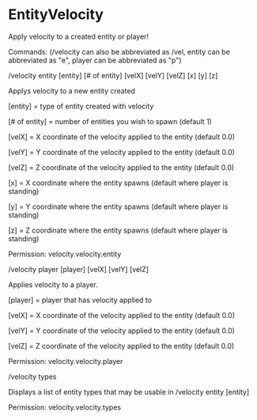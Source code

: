 EntityVelocity
==============

Apply velocity to a created entity or player!

Commands:
(/velocity can also be abbreviated as /vel, entity can be abbreviated as "e", player can be abbreviated as "p")
 
/velocity entity [entity] [# of entity] [velX] [velY] [velZ] [x] [y] [z]

Applys velocity to a new entity created

[entity] = type of entity created with velocity

[# of entity] = number of entities you wish to spawn (default 1)

[velX] = X coordinate of the velocity applied to the entity (default 0.0)

[velY] = Y coordinate of the velocity applied to the entity (default 0.0)

[velZ] = Z coordinate of the velocity applied to the entity (default 0.0)

[x] = X coordinate where the entity spawns (default where player is standing)

[y] = Y coordinate where the entity spawns (default where player is standing)

[z] = Z coordinate where the entity spawns (default where player is standing)

Permission: velocity.velocity.entity


 
/velocity player [player] [velX] [velY] [velZ]

Applies velocity to a player.

[player] = player that has velocity applied to

[velX] = X coordinate of the velocity applied to the entity (default 0.0)

[velY] = Y coordinate of the velocity applied to the entity (default 0.0)

[velZ] = Z coordinate of the velocity applied to the entity (default 0.0)

Permission: velocity.velocity.player


 
/velocity types

Displays a list of entity types that may be usable in /velocity entity [entity]

Permission: velocity.velocity.types
